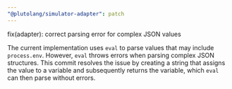 ```yaml
---
"@plutolang/simulator-adapter": patch
---
```


fix(adapter): correct parsing error for complex JSON values

The current implementation uses `eval` to parse values that may include `process.env`. However, `eval` throws errors when parsing complex JSON structures. This commit resolves the issue by creating a string that assigns the value to a variable and subsequently returns the variable, which `eval` can then parse without errors.

